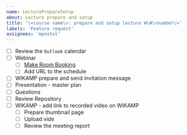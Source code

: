 ```yaml
---
name: LecturePrepareSetup
about: Lecture prepare and setup
title: '\<course name\>: prepare and setup lecture W\#\<number\>'
labels: 'Feature request'
assignees: 'mpostol'
---
```


- [ ] Review the `Outlook` calendar
- [ ] Webinar
  - [ ] [Make Room Booking](https://edu.p.lodz.pl/blocks/mrbs/web/day.php?area_id=6&day=14&month=10&year=2020&lang=en)
  - [ ] Add URL to the schedule
- [ ] WIKAMP prepare and send invitation message
- [ ] Presentation - master plan
- [ ] Questions
- [ ] Review Repository
- [ ] WIKAMP - add link to recorded video on WIKAMP
  - [ ] Prepare thumbnail page
  - [ ] Upload vide
  - [ ] Review the meeting report
